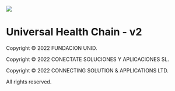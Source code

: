 ![](https://avatars.githubusercontent.com/u/57396025?s=200&v=4)
# **Universal Health Chain - v2**
Copyright © 2022 FUNDACION UNID.

Copyright © 2022 CONECTATE SOLUCIONES Y APLICACIONES SL.

Copyright © 2022 CONNECTING SOLUTION & APPLICATIONS LTD.

All rights reserved. 
<p>&nbsp  </p>